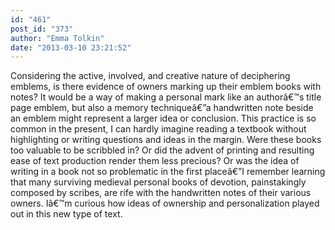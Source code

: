 ```yaml
---
id: "461"
post_id: "373"
author: "Emma Tolkin"
date: "2013-03-10 23:21:52"
---
```

Considering the active, involved, and creative nature of deciphering emblems, is there evidence of owners marking up their emblem books with notes? It would be a way of making a personal mark like an authorâ€™s title page emblem, but also a memory techniqueâ€”a handwritten note beside an emblem might represent a larger idea or conclusion. This practice is so common in the present, I can hardly imagine reading a textbook without highlighting or writing questions and ideas in the margin. Were these books too valuable to be scribbled in? Or did the advent of printing and resulting ease of text production render them less precious? Or was the idea of writing in a book not so problematic in the first placeâ€”I remember learning that many surviving medieval personal books of devotion, painstakingly composed by scribes, are rife with the handwritten notes of their various owners. Iâ€™m curious how ideas of ownership and personalization played out in this new type of text.
